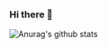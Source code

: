 ### Hi there 👋
![Anurag's github stats](https://github-readme-stats.vercel.app/api?WeiFree=anuraghazra&show_icons=true&theme=radical)
<!--
**WeiFree/WeiFree** is a ✨ _special_ ✨ repository because its `README.md` (this file) appears on your GitHub profile.

Here are some ideas to get you started:

- 🔭 I’m currently working on ...
- 🌱 I’m currently learning ...
- 👯 I’m looking to collaborate on ...
- 🤔 I’m looking for help with ...
- 💬 Ask me about ...
- 📫 How to reach me: ...
- 😄 Pronouns: ...
- ⚡ Fun fact: ...
-->
